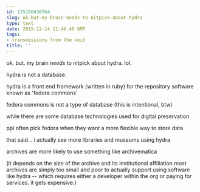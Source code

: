 ```yaml
---
id: 135180430764
slug: ok-but-my-brain-needs-to-nitpick-about-hydra
type: text
date: 2015-12-14 11:46:40 GMT
tags:
- transmissions from the void
title: ''
---
```


ok. but. my brain *needs* to nitpick about hydra. lol.

hydra is not a database.

hydra is a front end framework (written in ruby) for the repository software known as 'fedora commons'

fedora commons is not a type of database (this is intentional, btw)

while there are some database technologies used for digital preservation

ppl often pick fedora when they want a more flexible way to store data

that said... i actually see more libraries and museums using hydra

archives are more likely to use something like archivematica

(it depends on the size of the archive and its institutional affiliation most archives are simply too small and poor to actually support using software like hydra -- which requires either a developer within the org or paying for services. it gets expensive.)